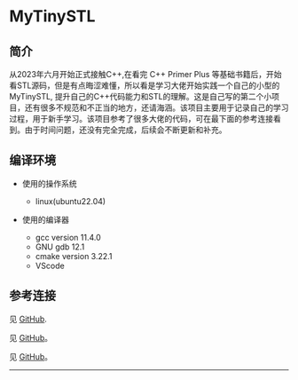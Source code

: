 MyTinySTL
=====

## 简介
   从2023年六月开始正式接触C++,在看完 C++ Primer Plus 等基础书籍后，开始看STL源码，但是有点晦涩难懂，所以看是学习大佬开始实践一个自己的小型的 MyTinySTL, 提升自己的C++代码能力和STL的理解。这是自己写的第二个小项目，还有很多不规范和不正当的地方，还请海涵。该项目主要用于记录自己的学习过程，用于新手学习。该项目参考了很多大佬的代码，可在最下面的参考连接看到。由于时间问题，还没有完全完成，后续会不断更新和补充。

## 编译环境

* 使用的操作系统
  * linux(ubuntu22.04)

* 使用的编译器
  * gcc version 11.4.0
  * GNU gdb 12.1
  * cmake version 3.22.1
  * VScode

## 参考连接
  见 [GitHub](https://github.com/Alinshans/MyTinySTL).  

  见 [GitHub](https://github.com/Alinshans/MyTinySTL/wiki)。

  见 [GitHub](https://github.com/Alinshans/MyTinySTL/tree/master/Test)。

---